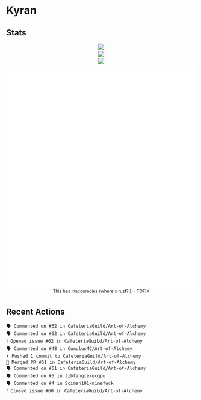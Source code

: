 # Kyran
## Stats
<p align="center">
	<img src="https://github-profile-trophy.vercel.app/?username=KyGost&theme=nord&no-frame=true&column=3&row=2&margin-w=15&margin-h=15"/>
	<br/>
	<img src="https://github-readme-streak-stats.herokuapp.com/?user=KyGost&theme=nord&hide_border=true&date_format=Y-m-d"/>
	<br/>
	<img src="https://github-readme-stats.vercel.app/api?username=KyGost&show_icons=true&theme=nord&hide_border=true&count_private=true&hide_rank=true&hide_title=true"/>
	<br/>
	<img src="https://github.com/KyGost/github-stats/blob/master/generated/overview.svg"/>
	<br/>
	<img src="https://github.com/KyGost/github-stats/blob/master/generated/languages.svg"/>
	<br/>
	<sup>This has inaccuracies (where's rust?!)-- TOFIX</sup>
</p>
  
## Recent Actions
```
🗣 Commented on #62 in CafeteriaGuild/Art-of-Alchemy
🗣 Commented on #62 in CafeteriaGuild/Art-of-Alchemy
❗️ Opened issue #62 in CafeteriaGuild/Art-of-Alchemy
🗣 Commented on #48 in CumulusMC/Art-of-Alchemy
⬆️ Pushed 1 commit to CafeteriaGuild/Art-of-Alchemy
🎉 Merged PR #61 in CafeteriaGuild/Art-of-Alchemy
🗣 Commented on #61 in CafeteriaGuild/Art-of-Alchemy
🗣 Commented on #5 in libtangle/qcgpu
🗣 Commented on #4 in Sciman101/minefuck
❗️ Closed issue #60 in CafeteriaGuild/Art-of-Alchemy
```
